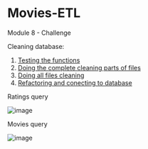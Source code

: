 # Movies-ETL

Module 8 - Challenge

Cleaning database:

1. [Testing the functions](ETL_function_test.ipynb)
2. [Doing the complete cleaning parts of files](ETL_clean_wiki_movies.ipynb)
3. [Doing all files cleaning ](ETL_clean_kaggle_data.ipynb)
4. [Refactoring and conecting to database](ETL_create_database.ipynb)

Ratings query

![image](https://user-images.githubusercontent.com/85086918/142806072-c59b0866-ec51-4321-968e-766ab1756f39.png)

Movies query

![image](https://user-images.githubusercontent.com/85086918/142806100-e152e769-d336-4be9-8457-a53eadacb324.png)

